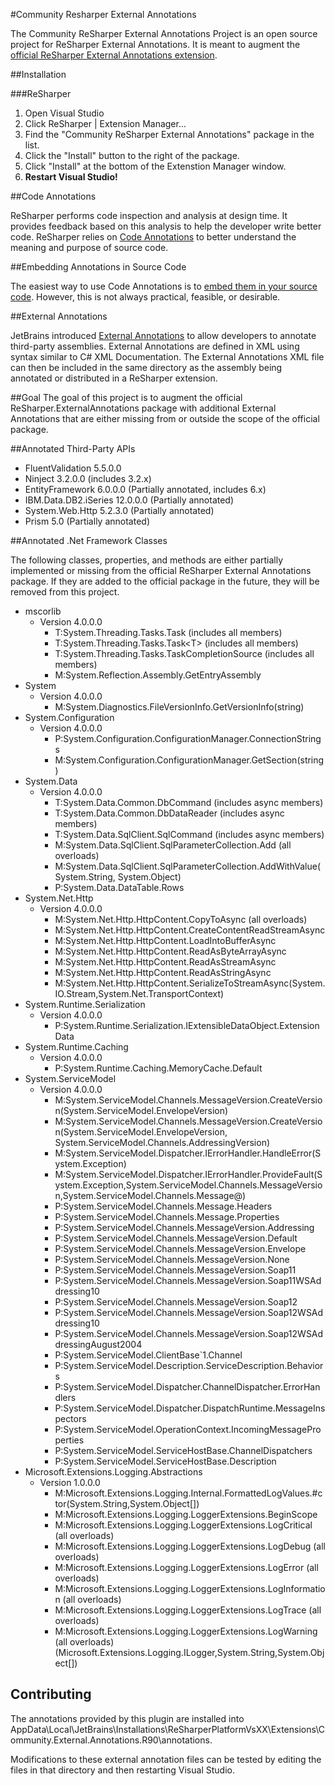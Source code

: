 #Community Resharper External Annotations

The Community ReSharper External Annotations Project is an open source project for ReSharper External Annotations.  It is meant to augment the [official ReSharper External Annotations extension](https://resharper-plugins.jetbrains.com/packages/ReSharper.ExternalAnnotations/ "ReSharper.ExternalAnnotation extension").

##Installation

###ReSharper

1. Open Visual Studio
2. Click ReSharper | Extension Manager...
3. Find the "Community ReSharper External Annotations" package in the list.
4. Click the "Install" button to the right of the package.
5. Click "Install" at the bottom of the Extenstion Manager window.
6. **Restart Visual Studio!**

##Code Annotations

ReSharper performs code inspection and analysis at design time.  It provides feedback based on this analysis to help the developer write better code.  ReSharper relies on [Code Annotations](https://www.jetbrains.com/resharper/help/Code_Analysis__Code_Annotations.html) to better understand the meaning and purpose of source code.    

##Embedding Annotations in Source Code

The easiest way to use Code Annotations is to [embed them in your source code](https://www.jetbrains.com/resharper/help/Code_Analysis__Annotations_in_Source_Code.html).  However, this is not always practical, feasible, or desirable.

##External Annotations

JetBrains introduced [External Annotations](https://www.jetbrains.com/resharper/help/Code_Analysis__External_Annotations.html) to allow developers to annotate third-party assemblies.  External Annotations are defined in XML using syntax similar to C# XML Documentation.  The External Annotations XML file can then be included in the same directory as the assembly being annotated or distributed in a ReSharper extension.

##Goal
The goal of this project is to augment the official ReSharper.ExternalAnnotations package with additional External Annotations that are either missing from or outside the scope of the official package. 

##Annotated Third-Party APIs

* FluentValidation 5.5.0.0
* Ninject 3.2.0.0 (includes 3.2.x)
* EntityFramework 6.0.0.0 (Partially annotated, includes 6.x)
* IBM.Data.DB2.iSeries 12.0.0.0 (Partially annotated)
* System.Web.Http 5.2.3.0 (Partially annotated)
* Prism 5.0 (Partially annotated)

##Annotated .Net Framework Classes

The following classes, properties, and methods are either partially implemented or missing from the official ReSharper External Annotations package.  If they are added to the official package in the future, they will be removed from this project.

* mscorlib
	* Version 4.0.0.0
		* T:System.Threading.Tasks.Task (includes all members)
		* T:System.Threading.Tasks.Task&lt;T&gt; (includes all members)
		* T:System.Threading.Tasks.TaskCompletionSource (includes all members)
		* M:System.Reflection.Assembly.GetEntryAssembly
* System
	* Version 4.0.0.0
		* M:System.Diagnostics.FileVersionInfo.GetVersionInfo(string)
* System.Configuration
	* Version 4.0.0.0
		* P:System.Configuration.ConfigurationManager.ConnectionStrings
		* M:System.Configuration.ConfigurationManager.GetSection(string)
* System.Data
	* Version 4.0.0.0
		* T:System.Data.Common.DbCommand (includes async members)
		* T:System.Data.Common.DbDataReader (includes async members)
		* T:System.Data.SqlClient.SqlCommand (includes async members)
		* M:System.Data.SqlClient.SqlParameterCollection.Add (all overloads)
		* M:System.Data.SqlClient.SqlParameterCollection.AddWithValue(System.String, System.Object)
		* P:System.Data.DataTable.Rows
* System.Net.Http
	* Version 4.0.0.0
		* M:System.Net.Http.HttpContent.CopyToAsync (all overloads)
		* M:System.Net.Http.HttpContent.CreateContentReadStreamAsync
		* M:System.Net.Http.HttpContent.LoadIntoBufferAsync
		* M:System.Net.Http.HttpContent.ReadAsByteArrayAsync
		* M:System.Net.Http.HttpContent.ReadAsStreamAsync
		* M:System.Net.Http.HttpContent.ReadAsStringAsync
		* M:System.Net.Http.HttpContent.SerializeToStreamAsync(System.IO.Stream,System.Net.TransportContext)
* System.Runtime.Serialization
	* Version 4.0.0.0
		* P:System.Runtime.Serialization.IExtensibleDataObject.ExtensionData
* System.Runtime.Caching
	* Version 4.0.0.0
		* P:System.Runtime.Caching.MemoryCache.Default
* System.ServiceModel
	* Version 4.0.0.0
		* M:System.ServiceModel.Channels.MessageVersion.CreateVersion(System.ServiceModel.EnvelopeVersion)
		* M:System.ServiceModel.Channels.MessageVersion.CreateVersion(System.ServiceModel.EnvelopeVersion, System.ServiceModel.Channels.AddressingVersion)
		* M:System.ServiceModel.Dispatcher.IErrorHandler.HandleError(System.Exception)
		* M:System.ServiceModel.Dispatcher.IErrorHandler.ProvideFault(System.Exception,System.ServiceModel.Channels.MessageVersion,System.ServiceModel.Channels.Message@)
		* P:System.ServiceModel.Channels.Message.Headers
		* P:System.ServiceModel.Channels.Message.Properties
		* P:System.ServiceModel.Channels.MessageVersion.Addressing
		* P:System.ServiceModel.Channels.MessageVersion.Default
		* P:System.ServiceModel.Channels.MessageVersion.Envelope
		* P:System.ServiceModel.Channels.MessageVersion.None
		* P:System.ServiceModel.Channels.MessageVersion.Soap11
		* P:System.ServiceModel.Channels.MessageVersion.Soap11WSAddressing10
		* P:System.ServiceModel.Channels.MessageVersion.Soap12
		* P:System.ServiceModel.Channels.MessageVersion.Soap12WSAddressing10
		* P:System.ServiceModel.Channels.MessageVersion.Soap12WSAddressingAugust2004
		* P:System.ServiceModel.ClientBase`1.Channel
		* P:System.ServiceModel.Description.ServiceDescription.Behaviors
		* P:System.ServiceModel.Dispatcher.ChannelDispatcher.ErrorHandlers
		* P:System.ServiceModel.Dispatcher.DispatchRuntime.MessageInspectors
		* P:System.ServiceModel.OperationContext.IncomingMessageProperties
		* P:System.ServiceModel.ServiceHostBase.ChannelDispatchers
		* P:System.ServiceModel.ServiceHostBase.Description
* Microsoft.Extensions.Logging.Abstractions
	* Version 1.0.0.0
		* M:Microsoft.Extensions.Logging.Internal.FormattedLogValues.#ctor(System.String,System.Object[])
		* M:Microsoft.Extensions.Logging.LoggerExtensions.BeginScope
		* M:Microsoft.Extensions.Logging.LoggerExtensions.LogCritical (all overloads)
		* M:Microsoft.Extensions.Logging.LoggerExtensions.LogDebug (all overloads)
		* M:Microsoft.Extensions.Logging.LoggerExtensions.LogError (all overloads)
		* M:Microsoft.Extensions.Logging.LoggerExtensions.LogInformation (all overloads)
		* M:Microsoft.Extensions.Logging.LoggerExtensions.LogTrace (all overloads)
		* M:Microsoft.Extensions.Logging.LoggerExtensions.LogWarning (all overloads)(Microsoft.Extensions.Logging.ILogger,System.String,System.Object[])

## Contributing

The annotations provided by this plugin are installed into AppData\Local\JetBrains\Installations\ReSharperPlatformVsXX\Extensions\Community.External.Annotations.R90\annotations.

Modifications to these external annotation files can be tested by editing the files in that directory and then restarting Visual Studio.
